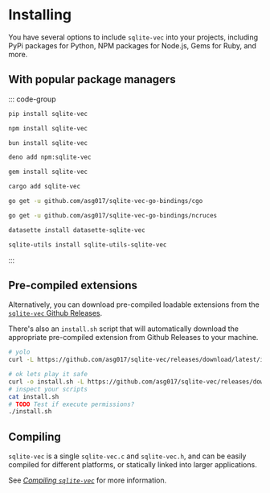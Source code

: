 # Installing

You have several options to include `sqlite-vec` into your projects, including
PyPi packages for Python, NPM packages for Node.js, Gems for Ruby, and more.

## With popular package managers

::: code-group

```bash [Python]
pip install sqlite-vec
```

```bash [Node.js]
npm install sqlite-vec
```

```bash [Bun]
bun install sqlite-vec
```

```bash [Deno]
deno add npm:sqlite-vec
```

```bash [Ruby]
gem install sqlite-vec
```

```bash [Rust]
cargo add sqlite-vec
```

```bash [Go (CGO)]
go get -u github.com/asg017/sqlite-vec-go-bindings/cgo
```
```bash [Go (ncruces WASM)]
go get -u github.com/asg017/sqlite-vec-go-bindings/ncruces
```

```bash [Datasette]
datasette install datasette-sqlite-vec
```

```bash [sqlite-utils]
sqlite-utils install sqlite-utils-sqlite-vec
```

:::

## Pre-compiled extensions

Alternatively, you can download pre-compiled loadable extensions from the
[`sqlite-vec` Github Releases](https://github.com/asg017/sqlite-vec/releases/latest).

There's also an `install.sh` script that will automatically download the appropriate pre-compiled extension from Github Releases to your machine.


```sh
# yolo
curl -L https://github.com/asg017/sqlite-vec/releases/download/latest/install.sh | sh
```

```sh
# ok lets play it safe
curl -o install.sh -L https://github.com/asg017/sqlite-vec/releases/download/latest/install.sh
# inspect your scripts
cat install.sh
# TODO Test if execute permissions?
./install.sh
```


## Compiling

`sqlite-vec` is a single `sqlite-vec.c` and `sqlite-vec.h`, and can be easily compiled for different platforms, or statically linked into larger applications.

See [*Compiling `sqlite-vec`*](#compiling) for more information.
